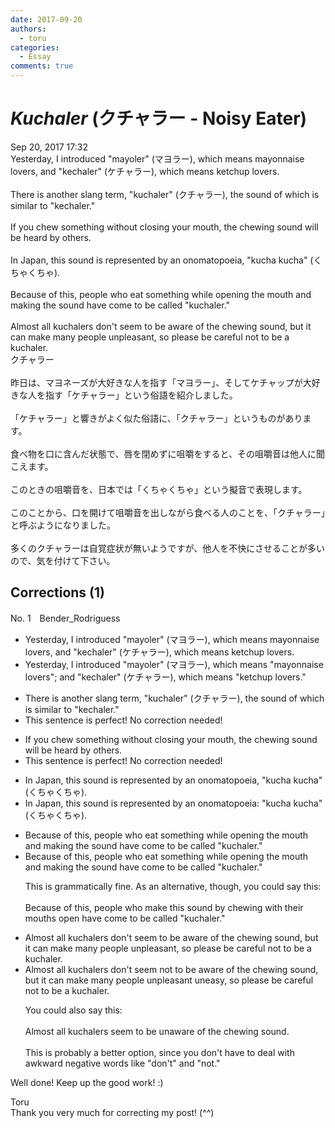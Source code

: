 ```yaml
---
date: 2017-09-20
authors:
  - toru
categories:
  - Essay
comments: true
---
```


# <strong><em>Kuchaler</strong></em> (クチャラー - Noisy Eater)
<div class="date">Sep 20, 2017 17:32</div>
<div id="post"><div id="body_show_ori">
Yesterday, I introduced "mayoler" (マヨラー), which means mayonnaise lovers, and "kechaler" (ケチャラー), which means ketchup lovers.<br/><br/>There is another slang term, "kuchaler" (クチャラー), the sound of which is similar to "kechaler."<br/><br/>If you chew something without closing your mouth, the chewing sound will be heard by others.<br/><br/>In Japan, this sound is represented by an onomatopoeia, "kucha kucha" (くちゃくちゃ).<br/><br/>Because of this, people who eat something while opening the mouth and making the sound have come to be called "kuchaler."<br/><br/>Almost all kuchalers don't seem to be aware of the chewing sound, but it can make many people unpleasant, so please be careful not to be a kuchaler.
</div></div>

<!-- more -->

<div id="post_ja"><div id="body_show_mo">
クチャラー<br/><br/>昨日は、マヨネーズが大好きな人を指す「マヨラー」、そしてケチャップが大好きな人を指す「ケチャラー」という俗語を紹介しました。<br/><br/>「ケチャラー」と響きがよく似た俗語に、「クチャラー」というものがあります。<br/><br/>食べ物を口に含んだ状態で、唇を閉めずに咀嚼をすると、その咀嚼音は他人に聞こえます。<br/><br/>このときの咀嚼音を、日本では「くちゃくちゃ」という擬音で表現します。<br/><br/>このことから、口を開けて咀嚼音を出しながら食べる人のことを、「クチャラー」と呼ぶようになりました。<br/><br/>多くのクチャラーは自覚症状が無いようですが、他人を不快にさせることが多いので、気を付けて下さい。
</div></div>

## Corrections (1)
<div id="block"><div class="first_name"> No. 1　<span class="just_name">Bender_Rodriguess</span></div><div id="block2">
<ul class="correction_field">
<li class="incorrect">Yesterday, I introduced "mayoler" (マヨラー), which means mayonnaise lovers, and "kechaler" (ケチャラー), which means ketchup lovers.</li>
<li class="corrected correct">
Yesterday, I introduced "mayoler" (マヨラー), which means <span class="f_blue"><span class="f_bold">"</span></span>mayonnaise lovers<span class="f_blue"><span class="f_bold">";</span></span> and "kechaler" (ケチャラー), which means <span class="f_bold"><span class="f_blue">"</span></span>ketchup lovers.<span class="f_bold"><span class="f_blue">"</span></span>
</li>
</ul>
<ul class="correction_field">
<li class="incorrect">There is another slang term, "kuchaler" (クチャラー), the sound of which is similar to "kechaler."</li>
<li class="corrected perfect">This sentence is perfect! No correction needed!</li>
</ul>
<ul class="correction_field">
<li class="incorrect">If you chew something without closing your mouth, the chewing sound will be heard by others.</li>
<li class="corrected perfect">This sentence is perfect! No correction needed!</li>
</ul>
<ul class="correction_field">
<li class="incorrect">In Japan, this sound is represented by an onomatopoeia, "kucha kucha" (くちゃくちゃ).</li>
<li class="corrected correct">
In Japan, this sound is represented by an onomatopoeia<span class="f_bold"><span class="f_blue">:</span></span> "kucha kucha" (くちゃくちゃ).
</li>
</ul>
<ul class="correction_field">
<li class="incorrect">Because of this, people who eat something while opening the mouth and making the sound have come to be called "kuchaler."</li>
<li class="corrected correct">
Because of this, people who eat something while opening the mouth and making the sound have come to be called "kuchaler."
<p class="correction_comment">This is grammatically fine.  As an alternative, though, you could say this:<br/><br/>Because of this, people who make this sound by chewing with their mouths open have come to be called "kuchaler."</p>
</li>
</ul>
<ul class="correction_field">
<li class="incorrect">Almost all kuchalers don't seem to be aware of the chewing sound, but it can make many people unpleasant, so please be careful not to be a kuchaler.</li>
<li class="corrected correct">
Almost all kuchalers <span class="f_red"><span class="sline">don't</span></span> seem <span class="f_blue"><span class="f_bold">not</span></span> to be aware of the chewing sound, but it can make many people <span class="f_red"><span class="sline">unpleasant</span> </span>uneasy, so please be careful not to be a kuchaler.
<p class="correction_comment">You could also say this:<br/><br/>Almost all kuchalers seem to be unaware of the chewing sound.<br/><br/>This is probably a better option, since you don't have to deal with awkward negative words like "don't" and "not."</p>
</li>
</ul>
<p class="comment_small">
 Well done!  Keep up the good work! :)
</p>

</div><div class="name"><span class="just_name">Toru</span><br>
Thank you very much for correcting my post! (^^)
</div>
</div>
